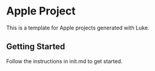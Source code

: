# Apple Project

This is a template for Apple projects generated with Luke.

## Getting Started

Follow the instructions in init.md to get started.

